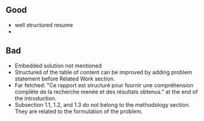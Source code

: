 

## Good 
- well structured resume
- 
## Bad
- Embedded solution not mentioned 
- Structured of the table of content can be improved by adding problem statement before Related Work section.
- Far fetched: "Ce rapport est structuré pour fournir une compréhension complète de la recherche menée et des résultats obtenus." at the end of the introduction. 
- Subsection 1.1, 1.2, and 1.3 do not belong to the methodology section. They are related to the formulation of the problem. 